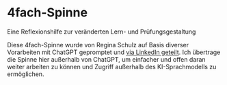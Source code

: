 # 4fach-Spinne
Eine Reflexionshilfe zur veränderten Lern- und Prüfungsgestaltung

Diese 4fach-Spinne wurde von Regina Schulz auf Basis diverser Vorarbeiten mit ChatGPT gepromptet und [via LinkedIn geteilt](https://www.linkedin.com/posts/regina-schulz-28963511b_praesfungsformate-studentagency-mitgestalten-activity-7323379361078784002-Cqxq?utm_source=social_share_send&utm_medium=member_desktop_web&rcm=ACoAAC8h-V8BvMRB33DTayOIx72i1XG_Wk9IL5Q). Ich übertrage die Spinne hier außerhalb von ChatGPT, um einfacher und offen daran weiter arbeiten zu können und Zugriff außerhalb des KI-Sprachmodells zu ermöglichen.
